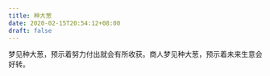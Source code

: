 ```yaml
---
title: 种大葱
date: 2020-02-15T20:54:12+08:00
draft: false
---
```


梦见种大葱，预示着努力付出就会有所收获。商人梦见种大葱，预示着未来生意会好转。